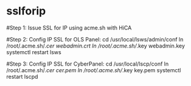 # sslforip

#Step 1: Issue SSL for IP using acme.sh with HiCA

#Step 2: Config IP SSL for OLS Panel:
cd /usr/local/lsws/admin/conf
ln /root/.acme.sh/*.cer webadmin.crt
ln /root/.acme.sh/*.key webadmin.key
systemctl restart lsws

#Step 3: Config IP SSL for CyberPanel:
cd /usr/local/lscp/conf
ln /root/.acme.sh/*.cer cer.pem
ln /root/.acme.sh/*.key key.pem
systemctl restart lscpd
